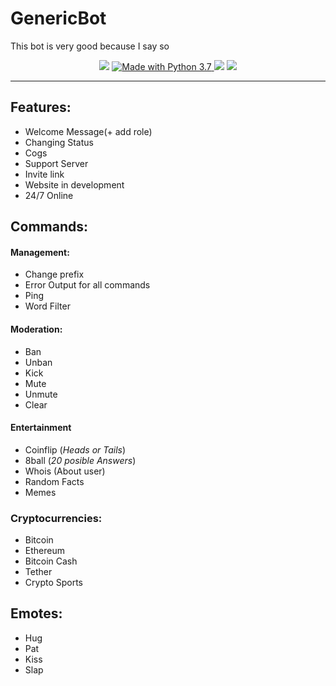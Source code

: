 # GenericBot
This bot is very good because I say so

<p align="center">
  <img src="https://img.shields.io/github/downloads/Paic26/GenericBotName/V2.5/total?color=%239267f0&label=Download%20V2.5&logo=GitHUb&style=for-the-badge">
  
  <a href="https://www.python.org/downloads/release/python-378/" target="_blank">
    <img src="https://img.shields.io/badge/Made%20With-Python%203.7-blue.svg?style=for-the-badge&logo=Python" alt="Made with Python 3.7">
  </a>
  <img src="https://img.shields.io/badge/deploy_to-heroku-997FBC.svg?style=for-the-badge&logo=Heroku">
  
  <a href="https://unlicense.org/">
  <img src="https://img.shields.io/github/license/Paic26/GenericBotName?style=for-the-badge">
  </a>
  
---

## Features:

* Welcome Message(+ add role)
* Changing Status
* Cogs
* Support Server
* Invite link
* Website in development
* 24/7 Online
## Commands:

#### Management:

* Change prefix
* Error Output for all commands
* Ping
* Word Filter

#### Moderation:

* Ban
* Unban
* Kick
* Mute
* Unmute
* Clear

#### Entertainment

* Coinflip (_Heads or Tails_)
* 8ball (_20 posible Answers_)
* Whois (About user)
* Random Facts
* Memes

### Cryptocurrencies:

* Bitcoin
* Ethereum
* Bitcoin Cash
* Tether
* Crypto Sports

## Emotes:

* Hug
* Pat
* Kiss
* Slap
